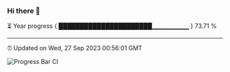 ### Hi there 👋

⏳ Year progress { ██████████████████████▁▁▁▁▁▁▁▁ } 73.71 %

---

⏰ Updated on Wed, 27 Sep 2023 00:56:01 GMT

![Progress Bar CI](https://github.com/JuvenileQ/Progress-Bar-CI/workflows/main/badge.svg)
